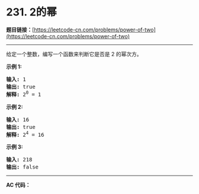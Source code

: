 # 231. 2的幂

**题目链接：**[https://leetcode-cn.com/problems/power-of-two](https://leetcode-cn.com/problems/power-of-two)

---

<div class="content__1Y2H">
 <div class="notranslate">
  <p>给定一个整数，编写一个函数来判断它是否是 2 的幂次方。</p> 
  <p><strong>示例&nbsp;1:</strong></p> 
  <pre class="language-text"><strong>输入:</strong> 1
<strong>输出:</strong> true
<strong>解释: </strong>2<sup>0</sup>&nbsp;= 1</pre> 
  <p><strong>示例 2:</strong></p> 
  <pre class="language-text"><strong>输入:</strong> 16
<strong>输出:</strong> true
<strong>解释: </strong>2<sup>4</sup>&nbsp;= 16</pre> 
  <p><strong>示例 3:</strong></p> 
  <pre class="language-text"><strong>输入:</strong> 218
<strong>输出:</strong> false</pre> 
 </div>
</div>

---

**AC 代码：**

```java

```
